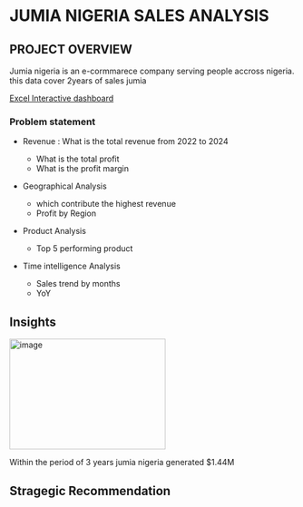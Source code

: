 # JUMIA NIGERIA SALES ANALYSIS

## PROJECT OVERVIEW
Jumia nigeria is an e-cormmarece company serving people accross nigeria. this data cover 2years of sales jumia

[Excel Interactive dashboard](Excel.com)

### Problem statement 
- Revenue : What is the total revenue from 2022 to 2024
  - What is the total profit
  - What is the profit margin
 
- Geographical Analysis
    - which contribute the highest revenue 
    - Profit by Region
 
- Product Analysis
  - Top 5 performing product

- Time intelligence Analysis
   - Sales trend by months
   - YoY
 

## Insights 

<img width="275" height="195" alt="image" src="https://github.com/user-attachments/assets/3d5536f6-8ed2-4da9-8dbc-0cc15f7986c1" />

Within the period of 3 years jumia nigeria generated $1.44M 

## Stragegic Recommendation 
